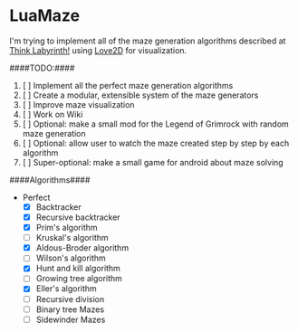 LuaMaze
=======

I'm trying to implement all of the maze generation algorithms described at [Think Labyrinth!](http://www.astrolog.org/labyrnth/algrithm.htm) using [Love2D](http://love2d.org/) for visualization.

####TODO:####

1. [ ] Implement all the perfect maze generation algorithms
2. [ ] Create a modular, extensible system of the maze generators
3. [ ] Improve maze visualization
4. [ ] Work on Wiki
5. [ ] Optional: make a small mod for the Legend of Grimrock with random maze generation
6. [ ] Optional: allow user to watch the maze created step by step by each algorithm
7. [ ] Super-optional: make a small game for android about maze solving

####Algorithms####

* Perfect
  * [x] Backtracker
  * [x] Recursive backtracker 
  * [x] Prim's algorithm
  * [ ] Kruskal's algorithm
  * [x] Aldous-Broder algorithm
  * [ ] Wilson's algorithm
  * [x] Hunt and kill algorithm
  * [ ] Growing tree algorithm
  * [x] Eller's algorithm
  * [ ] Recursive division
  * [ ] Binary tree Mazes
  * [ ] Sidewinder Mazes
